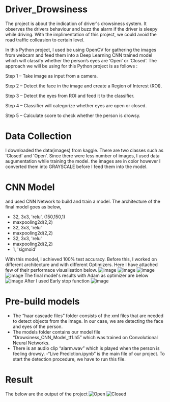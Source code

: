 # Driver_Drowsiness
The project is about the indication of driver's drowsiness system. It observes the drivers behaviour and buzz the alarm if the driver is sleepy while driving. With the implimentation of this project, we could avoid the road traffic colleasion to certain level. 

In this Python project, I used be using OpenCV for gathering the images from webcam and feed them into a Deep Learning CNN trained model which will classify whether the person’s eyes are ‘Open’ or ‘Closed’. The approach we will be using for this Python project is as follows :

Step 1 – Take image as input from a camera.

Step 2 – Detect the face in the image and create a Region of Interest (ROI).

Step 3 – Detect the eyes from ROI and feed it to the classifier.

Step 4 – Classifier will categorize whether eyes are open or closed.

Step 5 – Calculate score to check whether the person is drowsy.

# Data Collection
I downloaded the data(images) from kaggle. There are two classes such as 'Closed' and 'Open'. Since there were less number of images, I used data augumentation while training the model. the images are in color however I converted them into GRAYSCALE before I feed them into the model.

# CNN Model
and used CNN Network to build and train a model. The architecture of the final model goes as below, 
- 32, 3x3, 'relu', (150,150,1)
- maxpooling2d(2,2)
- 32, 3x3, 'relu'
- maxpooling2d(2,2)
- 32, 3x3, 'relu'
- maxpooling2d(2,2)
- 1, 'sigmoid'

With this model, I achieved 100% test accuracy. 
Before this, I worked on different architecture and with different Optimizers. Here I have attached few of their performace visualisation below. 
![image](https://user-images.githubusercontent.com/75533233/145724573-d4946870-1431-4529-8ec7-836ff4097182.png)
![image](https://user-images.githubusercontent.com/75533233/145724587-e0149421-d09a-4560-9079-32157adbbe0d.png)
![image](https://user-images.githubusercontent.com/75533233/145724590-7b0438b0-bdb1-4344-bdf1-ccbe196216c4.png)
![image](https://user-images.githubusercontent.com/75533233/145724594-24576cfb-7bf6-4f41-8073-8c42cdaf3c41.png)
The final model's results with Adam as optimizer are below 
![image](https://user-images.githubusercontent.com/75533233/145724604-e99a6f11-8480-4fb2-bf1d-22e49c2cf897.png)
After I used Early stop function
![image](https://user-images.githubusercontent.com/75533233/145724610-90e13b24-74b5-4425-9b4e-c78db788b736.png)

# Pre-build models
- The “haar cascade files” folder consists of the xml files that are needed to detect objects from the image. In our case, we are detecting the face and eyes of the person.
- The models folder contains our model file “Drowsiness_CNN_Model_tf1.h5” which was trained on Convolutional Neural Networks.
- There is an audio clip “alarm.wav” which is played when the person is feeling drowsy.
-“Live Prediction.ipynb” is the main file of our project. To start the detection procedure, we have to run this file.

# Result 
The below are the output of the project 
![Open](https://user-images.githubusercontent.com/75533233/145725038-9476e7a4-4232-42bc-b0e8-1e63dccd097e.png)
![Closed](https://user-images.githubusercontent.com/75533233/145725048-71c19702-3d52-44d0-a77d-ffaa78fb5b40.png)



